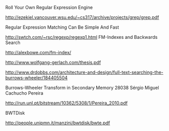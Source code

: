 
Roll Your Own Regular Expression Engine

http://ezekiel.vancouver.wsu.edu/~cs317/archive/projects/grep/grep.pdf

Regular Expression Matching Can Be Simple And Fast 

http://swtch.com/~rsc/regexp/regexp1.html
FM-Indexes and Backwards Search

http://alexbowe.com/fm-index/

http://www.wolfgang-gerlach.com/thesis.pdf

http://www.drdobbs.com/architecture-and-design/full-text-searching-the-burrows-wheeler/184405504

Burrows-Wheeler Transform in Secondary Memory
28038 Sérgio Miguel Cachucho Pereira

http://run.unl.pt/bitstream/10362/5308/1/Pereira_2010.pdf


BWTDisk

http://people.unipmn.it/manzini/bwtdisk/bwte.pdf
